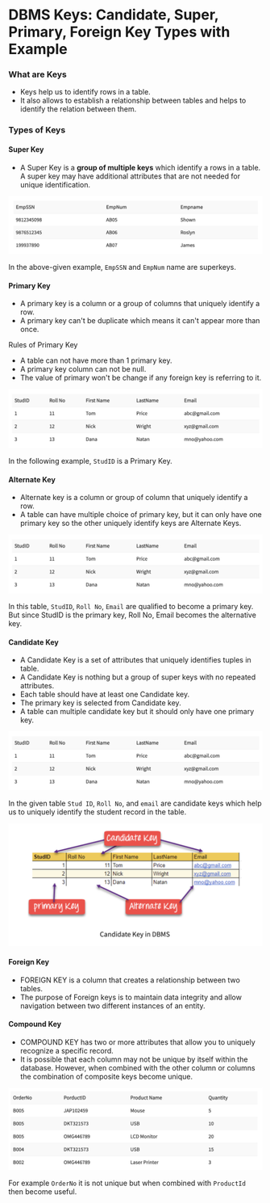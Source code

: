 # DBMS Keys: Candidate, Super, Primary, Foreign Key Types with Example


### What are Keys

- Keys help us to identify rows in a table.
- It also allows to establish a relationship between tables and helps to identify the relation between them.

### Types of Keys

#### Super Key
- A Super Key is a **group of multiple keys** which identify a rows in a table. A super key may have additional attributes that are not needed for unique identification.

![Alt text](https://github.com/vegetariancoder/wordsToSpeak/blob/main/images/superkey.png?raw=true "superkey")


In the above-given example, <code>EmpSSN</code> and <code>EmpNum</code> name are superkeys.

#### Primary Key
- A primary key is a column or a group of columns that uniquely identify a row.
- A primary key can't be duplicate which means it can't appear more than once.

Rules of Primary Key
- A table can not have more than 1 primary key.
- A primary key column can not be null.
- The value of primary won't be change if any foreign key is referring to it.

![Alt text](https://github.com/vegetariancoder/wordsToSpeak/blob/main/images/primarykey.png?raw=true "primarykey")

In the following example, <code>StudID</code> is a Primary Key.

#### Alternate Key
- Alternate key is a column or group of column that uniquely identify a row.
- A table can have multiple choice of primary key, but it can only have one primary key so the other uniquely identify keys are Alternate Keys.

![Alt text](https://github.com/vegetariancoder/wordsToSpeak/blob/main/images/primarykey.png?raw=true "primarykey")


In this table, <code>StudID</code>, <code>Roll No</code>, <code>Email</code> are qualified to become a primary key. But since StudID is the primary key, Roll No, Email becomes the alternative key.


#### Candidate Key

- A Candidate Key is a set of attributes that uniquely identifies tuples in table.
- A Candidate Key is nothing but a group of super keys with no repeated attributes.
- Each table should have at least one Candidate key.
- The primary key is selected from Candidate key.
- A table can multiple candidate key but it should only have one primary key.


![Alt text](https://github.com/vegetariancoder/wordsToSpeak/blob/main/images/primarykey.png?raw=true "primarykey")

In the given table <code>Stud ID</code>, <code>Roll No</code>, and <code>email</code> are candidate keys which help us to uniquely identify the student record in the table.

![Alt text](https://github.com/vegetariancoder/wordsToSpeak/blob/main/images/candidatekey.png?raw=true "candidatekey")


#### Foreign Key

- FOREIGN KEY is a column that creates a relationship between two tables.
- The purpose of Foreign keys is to maintain data integrity and allow navigation between two different instances of an entity.


#### Compound Key

- COMPOUND KEY has two or more attributes that allow you to uniquely recognize a specific record.
- It is possible that each column may not be unique by itself within the database. However, when combined with the other column or columns the combination of composite keys become unique. 

![Alt text](https://github.com/vegetariancoder/wordsToSpeak/blob/main/images/compoundkey.png?raw=true "compoundkey")

For example <code>OrderNo</code> it is not unique but when combined with <code>ProductId</code> then become useful.


